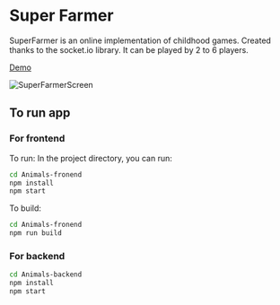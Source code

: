 # Super Farmer

SuperFarmer is an online implementation of childhood games. Created thanks to the socket.io library. It can be played by 2 to 6 players.

[Demo](https://syki-animals.herokuapp.com/)

![SuperFarmerScreen](https://syki.pl/Photos/superFarmer/superFarmer-pc.png)

## To run app

### For frontend

To run:
In the project directory, you can run:

```bash
cd Animals-fronend
npm install
npm start
```

To build:

```bash
cd Animals-fronend
npm run build
```

### For backend

```bash
cd Animals-backend
npm install
npm start
```
